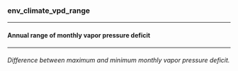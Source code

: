 ### env_climate_vpd_range



------
#### Annual range of monthly vapor pressure deficit



------
###### Difference between maximum and minimum monthly vapor pressure deficit.